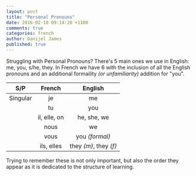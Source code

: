 ```yaml
---
layout: post
title: "Personal Pronouns"
date: 2016-02-10 09:14:28 +1100
comments: true
categories: french
author: Danijel James
published: true
---
```

Struggling with Personal Pronouns? There's 5 main ones we use in English: me, you, s/he, they. In French we have 6 with the inclusion of all the English pronouns and an additional formaility _(or unfamiliarity)_ addition for "you".

| S/P | French | English |
|:---:|:------:|:-------:|
| Singular | je | me |
| | tu | you |
| | il, elle, on | he, she, we |
| | nous | we |
| | vous | you _(formal)_ |
| | ils, elles | they _(m)_, they _(f)_ |

Trying to remember these is not only important, but also the order they appear as it is dedicated to the structure of learning.
